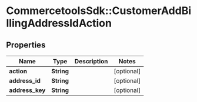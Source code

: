 # CommercetoolsSdk::CustomerAddBillingAddressIdAction

## Properties
Name | Type | Description | Notes
------------ | ------------- | ------------- | -------------
**action** | **String** |  | [optional] 
**address_id** | **String** |  | [optional] 
**address_key** | **String** |  | [optional] 

